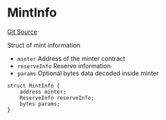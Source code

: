 # MintInfo
[Git Source](https://github.com/fxhash/fxhash-evm-contracts/blob/709c3bd5035ed7a7acc4391ca2a42cf2ad71efed/src/lib/Structs.sol)

Struct of mint information
- `minter` Address of the minter contract
- `reserveInfo` Reserve information
- `params` Optional bytes data decoded inside minter


```solidity
struct MintInfo {
    address minter;
    ReserveInfo reserveInfo;
    bytes params;
}
```

